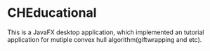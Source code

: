# CHEducational
This is a JavaFX desktop application, which implemented an tutorial application for mutiple convex hull algorithm(giftwrapping and etc).
